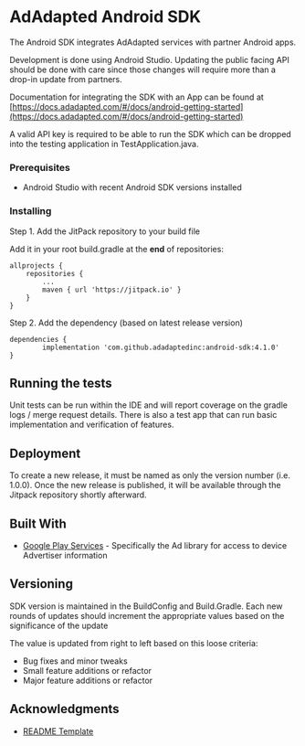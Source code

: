 # AdAdapted Android SDK

The Android SDK integrates AdAdapted services with partner Android apps.

Development is done using Android Studio. Updating the public facing API should be done with care since those changes will require more than a drop-in update from partners.

Documentation for integrating the SDK with an App can be found at [https://docs.adadapted.com/#/docs/android-getting-started](https://docs.adadapted.com/#/docs/android-getting-started)

A valid API key is required to be able to run the SDK which can be dropped into the testing application in TestApplication.java.

### Prerequisites

* Android Studio with recent Android SDK versions installed

### Installing

Step 1. Add the JitPack repository to your build file

Add it in your root build.gradle at the **end** of repositories:

	allprojects {
		repositories {
			...
			maven { url 'https://jitpack.io' }
		}
	}
Step 2. Add the dependency (based on latest release version)

	dependencies {
	        implementation 'com.github.adadaptedinc:android-sdk:4.1.0'
	}

## Running the tests

Unit tests can be run within the IDE and will report coverage on the gradle logs / merge request details. There is also a test app that can run basic implementation and verification of features.

## Deployment

To create a new release, it must be named as only the version number (i.e. 1.0.0). Once the new release is published, it will be available through the Jitpack repository shortly afterward.

## Built With

* [Google Play Services](https://developers.google.com/android/guides/overview) - Specifically the Ad library for access to device Advertiser information

## Versioning

SDK version is maintained in the BuildConfig and Build.Gradle. Each new rounds of updates should increment the appropriate values based on the significance of the update

The value is updated from right to left based on this loose criteria:
* Bug fixes and minor tweaks
* Small feature additions or refactor
* Major feature additions or refactor


## Acknowledgments

* [README Template](https://gist.github.com/PurpleBooth/109311bb0361f32d87a2)
